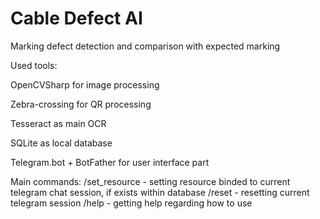 # Cable Defect AI

Marking defect detection and comparison with expected marking

Used tools: 

 OpenCVSharp for image processing
 
 Zebra-crossing for QR processing
 
 Tesseract as main OCR
 
 SQLite as local database
 
 Telegram.bot + BotFather for user interface part
 
Main commands:
 /set_resource - setting resource binded to current telegram chat session, if exists within database
 /reset - resetting current telegram session
 /help - getting help regarding how to use
